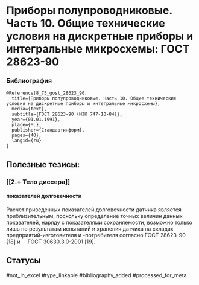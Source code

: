 # Приборы полупроводниковые. Часть 10. Общие технические условия на дискретные приборы и интегральные микросхемы: ГОСТ 28623-90

### Библиография
```
@Reference{8_75_gost_28623_90,
  title={Приборы полупроводниковые. Часть 10. Общие технические условия на дискретные приборы и интегральные микросхемы},
  media={text},
  subtitle={ГОСТ 28623-90 (МЭК 747-10-84)},
  year={01.01.1991},
  place={M.},
  publisher={Стандартинформ},
  pages={40},
  langid={ru}
}
```

## Полезные тезисы:
### [[2.+ Тело диссера]]
#### показателей долговечности
Расчет приведенных показателей долговечности датчика является приблизительным, поскольку определение точных величин данных показателей, наряду с показателями сохраняемости, возможно только лишь по результатам испытаний и хранения датчика на складах предприятий-изготовителя и -потребителя согласно ГОСТ 28623-90 [18] и     ГОСТ 30630.3.0-2001 [19].

## Статусы
#not_in_excel 
#type_linkable 
#bibliography_added
#processed_for_meta
